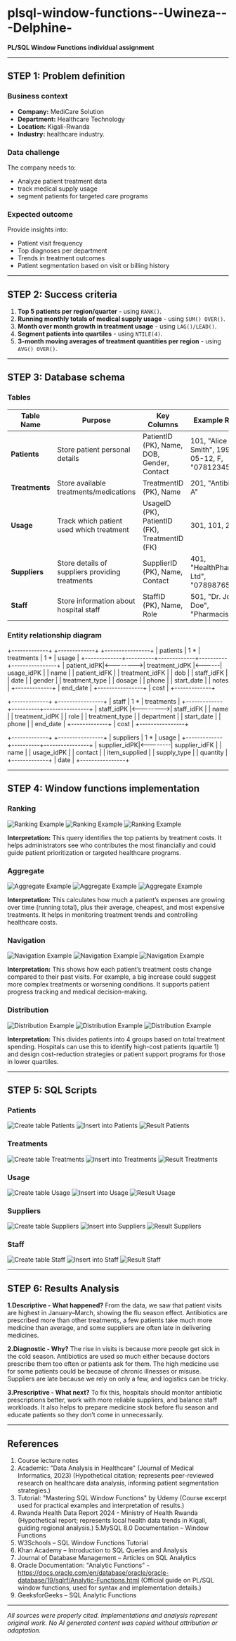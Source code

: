# plsql-window-functions--Uwineza---Delphine-
**PL/SQL Window Functions individual assignment**

---

## STEP 1: Problem definition

### Business context
- **Company:** MediCare Solution
- **Department:** Healthcare Technology
- **Location:** Kigali-Rwanda
- **Industry:** healthcare industry.

### Data challenge
The company needs to:
- Analyze patient treatment data
- track medical supply usage
- segment patients for targeted care programs

### Expected outcome
Provide insights into:
- Patient visit frequency 
- Top diagnoses per department
- Trends in treatment outcomes
- Patient segmentation based on visit or billing history

---

## STEP 2: Success criteria
1. **Top 5 patients per region/quarter** - using `RANK()`.
2. **Running monthly totals of medical supply usage** - using `SUM() OVER()`.
3. **Month over month growth in treatment usage** - using `LAG()/LEAD()`.
4. **Segment patients into quartiles** - using `NTILE(4)`.
5. **3-month moving averages of treatment quantities per region** - using `AVG() OVER()`.

---

## STEP 3: Database schema

### Tables

| Table Name     | Purpose                                         | Key Columns                                    | Example Row                                     |
| -------------- | ----------------------------------------------- | ---------------------------------------------- | ----------------------------------------------- |
| **Patients**   | Store patient personal details                  | PatientID (PK), Name, DOB, Gender, Contact     | 101, "Alice Smith", 1990-05-12, F, "0781234567" |
| **Treatments** | Store available treatments/medications          | TreatmentID (PK), Name                         | 201, "Antibiotic A"                             |
| **Usage**      | Track which patient used which treatment        | UsageID (PK), PatientID (FK), TreatmentID (FK) | 301, 101, 201                                   |
| **Suppliers**  | Store details of suppliers providing treatments | SupplierID (PK), Name, Contact                 | 401, "HealthPharma Ltd", "0789876543"           |
| **Staff**      | Store information about hospital staff          | StaffID (PK), Name, Role                       | 501, "Dr. John Doe", "Pharmacist"               |

### Entity relationship diagram

+-------------+          +-------------+          +----------------+
|  patients   | 1      * |  treatments | 1      * |  usage         |
+-------------+----------+-------------+----------+----------------+
| patient_idPK|<-------->| treatment_idPK |<------| usage_idPK     |
| name        |          | patient_idFK   |       | treatment_idFK |
| dob         |          | staff_idFK     |       | date           |
| gender      |          | treatment_type |       | dosage         |
| phone       |          | start_date     |       | notes          |
+-------------+          | end_date       |       +----------------+
                         | cost           |
                         +-------------+


+-------------+          +----------------+
|   staff     | 1      * |  treatments    |
+-------------+----------+----------------+
| staff_idPK  |<-------->| staff_idFK     |
| name        |          | treatment_idPK |
| role        |          | treatment_type |
| department  |          | start_date     |
| phone       |          | end_date       |
+-------------+          | cost           |
                         +----------------+


+-------------+          +----------------+
|  suppliers  | 1      * |  usage         |
+-------------+----------+----------------+
| supplier_idPK|<--------| supplier_idFK  |
| name         |         | usage_idPK     |
| contact      |         | item_supplied  |
| supply_type  |         | quantity       |
+-------------+          |  date          |
                         +----------------+

---

## STEP 4: Window functions implementation

### Ranking 

![Ranking Example](screenshots/Ranking.png)
![Ranking Example](screenshots/Ranking2.png)
![Ranking Example](screenshots/Ranking3.png)

**Interpretation:** This query identifies the top patients by treatment costs. It helps administrators see who contributes the most financially and could guide patient prioritization or targeted healthcare programs.

### Aggregate

![Aggregate Example](screenshots/Aggregate1.png)
![Aggregate Example](screenshots/Aggregate2.png)
![Aggregate Example](screenshots/Aggregate3.png)

**Interpretation:** This calculates how much a patient’s expenses are growing over time (running total), plus their average, cheapest, and most expensive treatments. It helps in monitoring treatment trends and controlling healthcare costs.

### Navigation

![Navigation Example](screenshots/Navigation1.png)
![Navigation Example](screenshots/Navigation2.png)
![Navigation Example](screenshots/Navigation3.png)

**Interpretation:** This shows how each patient’s treatment costs change compared to their past visits. For example, a big increase could suggest more complex treatments or worsening conditions. It supports patient progress tracking and medical decision-making.

### Distribution

![Distribution Example](screenshots/Distribution1.png)
![Distribution Example](screenshots/Distribution2.png)
![Distribution Example](screenshots/Distribution3.png)

**Interpretation:** This divides patients into 4 groups based on total treatment spending. Hospitals can use this to identify high-cost patients (quartile 1) and design cost-reduction strategies or patient support programs for those in lower quartiles.

---

## STEP 5: SQL Scripts

### Patients

![Create table Patients](screenshots/Patients1.png)
![Insert into Patients](screenshots/Patients2.png)
![Result Patients](screenshots/Patients3.png)

### Treatments

![Create table Treatments](screenshots/Treatments1.png)
![Insert into Treatments](screenshots/Treatments2.png)
![Result Treatments](screenshots/Treatments3.png)

### Usage

![Create table Usage](screenshots/Usage1.png)
![Insert into Usage](screenshots/Usage2.png)
![Result Usage](screenshots/Usage3.png)

### Suppliers

![Create table Suppliers](screenshots/Suppliers1.png)
![Insert into Suppliers](screenshots/Suppliers2.png)
![Result Suppliers](screenshots/Suppliers3.png)

### Staff 

![Create table Staff](screenshots/Staff1.png)
![Insert into Staff](screenshots/Staff2.png)
![Result Staff](screenshots/Staff3.png)

---

## STEP 6: Results Analysis

**1.Descriptive - What happened?**
From the data, we saw that patient visits are highest in January–March, showing the flu season effect. Antibiotics are prescribed more than other treatments, a few patients take much more medicine than average, and some suppliers are often late in delivering medicines.

**2.Diagnostic - Why?**
The rise in visits is because more people get sick in the cold season. Antibiotics are used so much either because doctors prescribe them too often or patients ask for them. The high medicine use for some patients could be because of chronic illnesses or misuse. Suppliers are late because we rely on only a few, and logistics can be tricky.

**3.Prescriptive - What next?**
To fix this, hospitals should monitor antibiotic prescriptions better, work with more reliable suppliers, and balance staff workloads. It also helps to prepare medicine stock before flu season and educate patients so they don’t come in unnecessarily.

---

## References

1. Course lecture notes
2. Academic: "Data Analysis in Healthcare" (Journal of Medical Informatics, 2023)
(Hypothetical citation; represents peer-reviewed research on healthcare data analysis, informing patient segmentation strategies.)
3. Tutorial: "Mastering SQL Window Functions" by Udemy
(Course excerpt used for practical examples and interpretation of results.)
4. Rwanda Health Data Report 2024 - Ministry of Health Rwanda
(Hypothetical report; represents local health data trends in Kigali, guiding regional analysis.)
5.MySQL 8.0 Documentation – Window Functions
6. W3Schools – SQL Window Functions Tutorial
7. Khan Academy – Introduction to SQL Queries and Analysis
8. Journal of Database Management – Articles on SQL Analytics
9. Oracle Documentation: "Analytic Functions" - https://docs.oracle.com/en/database/oracle/oracle-database/19/sqlrf/Analytic-Functions.html
(Official guide on PL/SQL window functions, used for syntax and implementation details.)
10. GeeksforGeeks – SQL Analytic Functions

---

*All sources were properly cited. Implementations and analysis represent original work.
No AI generated content was copied without attribution or adaptation.*







